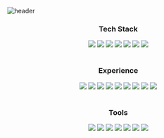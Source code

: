 ![header](https://capsule-render.vercel.app/api?type=venom&color=gradient&height=300&section=header&text=Jaeil's%20Github&fontSize=90&fontColor=000000)

<div style="text-align: center">
    <div>
        <h3>Tech Stack</h3>
        <img src="https://img.shields.io/badge/React-61DAFB?style=flat-square&logo=React&logoColor=black"/>
        <img src="https://img.shields.io/badge/JavaScript-F7DF1E?style=flat-square&logo=JavaScript&logoColor=black"/>
        <img src="https://img.shields.io/badge/Java-007396?style=flat-square&logo=Java&logoColor=white"/>
        <img src="https://img.shields.io/badge/Firebase-FFCA28?style=flat-square&logo=Firebase&logoColor=black"/>
        <img src="https://img.shields.io/badge/TypeScript-3178C6?style=flat-square&logo=TypeScript&logoColor=white"/>
        <img src="https://img.shields.io/badge/HTML5-E34F26?style=flat-square&logo=HTML5&logoColor=white"/>
        <img src="https://img.shields.io/badge/CSS3-1572B6?style=flat-square&logo=CSS3&logoColor=white"/>
    </div>

<br/>

<div>
    <h3>Experience</h3>
    <img src="https://img.shields.io/badge/MySQL-4479A1?style=flat-square&logo=MySQL&logoColor=white"/>
    <img src="https://img.shields.io/badge/Elastic-005571?style=flat-square&logo=Elastic&logoColor=white"/>
    <img src="https://img.shields.io/badge/Node.js-339933?style=flat-square&logo=Node.js&logoColor=white"/>
    <img src="https://img.shields.io/badge/Next.js-000000?style=flat-square&logo=Next.js&logoColor=white"/>
    <img src="https://img.shields.io/badge/Spring-6DB33F?style=flat-square&logo=Spring&logoColor=white"/>
    <img src="https://img.shields.io/badge/Android-3DDC84?style=flat-square&logo=Android&logoColor=white"/>
    <img src="https://img.shields.io/badge/Vue.js-4FC08D?style=flat-square&logo=Vue.js&logoColor=white"/>
    <img src="https://img.shields.io/badge/Angular-0F0F11?style=flat-square&logo=Angular&logoColor=white"/>
    <img src="https://img.shields.io/badge/Oracle-F80000?style=flat-square&logo=Oracle&logoColor=white"/>
</div>

<br/>

  <div>
        <h3>Tools</h3>
        <img src="https://img.shields.io/badge/Git-F05032?style=flat-square&logo=Git&logoColor=white"/>
        <img src="https://img.shields.io/badge/Notion-000000?style=flat-square&logo=Notion&logoColor=white"/>
        <img src="https://img.shields.io/badge/Jira-0052CC?style=flat-square&logo=Jira&logoColor=white"/>
        <img src="https://img.shields.io/badge/Intellij IDEA-000000?style=flat-square&logo=intellij IDEA&logoColor=white"/>
        <img src="https://img.shields.io/badge/Android Studio-3DDC84?style=flat-square&logo=Android Studio&logoColor=white"/>
        <img src="https://img.shields.io/badge/Figma-F24E1E?style=flat-square&logo=Figma&logoColor=white"/>
        <img src="https://img.shields.io/badge/Slack-4A154B?style=flat-square&logo=Slack&logoColor=white"/>
    </div>
</div>





